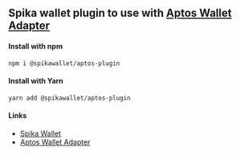 ## Spika wallet plugin to use with [Aptos Wallet Adapter](https://github.com/aptos-labs/aptos-wallet-adapter)

#### Install with npm

`npm i @spikawallet/aptos-plugin`

#### Install with Yarn

`yarn add @spikawallet/aptos-plugin`

#### Links

- [Spika Wallet](https://docs.spika.app)
- [Aptos Wallet Adapter](https://github.com/aptos-labs/aptos-wallet-adapter)
